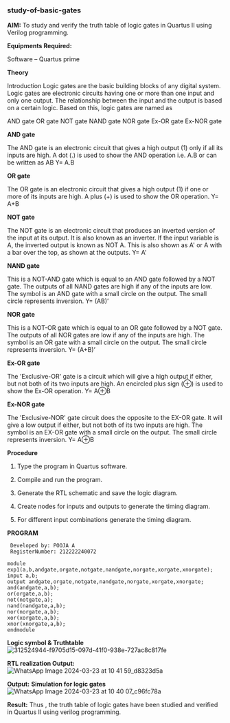### study-of-basic-gates

**AIM:** 
To study and verify the truth table of logic gates in Quartus II using Verilog programming.

**Equipments Required:**

Software – Quartus prime 

**Theory**

Introduction Logic gates are the basic building blocks of any digital system. Logic gates are electronic circuits having one or more than one input and only one output. The relationship between the input and the output is based on a certain logic. Based on this, logic gates are named as

AND gate OR gate NOT gate NAND gate NOR gate Ex-OR gate Ex-NOR gate

**AND gate**

The AND gate is an electronic circuit that gives a high output (1) only if all its inputs are high. A dot (.) is used to show the AND operation i.e. A.B or can be written as AB
Y= A.B

**OR gate** 

The OR gate is an electronic circuit that gives a high output (1) if one or more of its inputs are high. A plus (+) is used to show the OR operation.
Y= A+B

**NOT gate**

The NOT gate is an electronic circuit that produces an inverted version of the input at its output. It is also known as an inverter. If the input variable is A, the inverted output is known as NOT A. This is also shown as A' or A with a bar over the top, as shown at the outputs.
Y= A'

**NAND gate**

This is a NOT-AND gate which is equal to an AND gate followed by a NOT gate. The outputs of all NAND gates are high if any of the inputs are low. The symbol is an AND gate with a small circle on the output. The small circle represents inversion.
Y= (AB)’

**NOR gate**

This is a NOT-OR gate which is equal to an OR gate followed by a NOT gate. The outputs of all NOR gates are low if any of the inputs are high. The symbol is an OR gate with a small circle on the output. The small circle represents inversion.
Y= (A+B)’

**Ex-OR gate**

The 'Exclusive-OR' gate is a circuit which will give a high output if either, but not both of its two inputs are high. An encircled plus sign (⊕) is used to show the Ex-OR operation.
Y= A⊕B

**Ex-NOR gate**

The 'Exclusive-NOR' gate circuit does the opposite to the EX-OR gate. It will give a low output if either, but not both of its two inputs are high. The symbol is an EX-OR gate with a small circle on the output. The small circle represents inversion.
Y= A⊕B

**Procedure** 

1.	Type the program in Quartus software.

2.	Compile and run the program.

3.	Generate the RTL schematic and save the logic diagram.

4.	Create nodes for inputs and outputs to generate the timing diagram.

5.	For different input combinations generate the timing diagram.


**PROGRAM**
```
 Developed by: POOJA A
 RegisterNumber: 212222240072
```
```
module exp1(a,b,andgate,orgate,notgate,nandgate,norgate,xorgate,xnorgate);
input a,b;
output andgate,orgate,notgate,nandgate,norgate,xorgate,xnorgate;
and(andgate,a,b);
or(orgate,a,b);
not(notgate,a);
nand(nandgate,a,b);
nor(norgate,a,b);
xor(xorgate,a,b);
xnor(xnorgate,a,b);
endmodule
```
 
**Logic symbol & Truthtable**
![312524944-f9705d15-097d-41f0-938e-727ac8c817fe](https://github.com/poojaanbu0/study-of-basic-gates/assets/119390329/205e6756-53ee-4c51-8b88-86f539da678a)

**RTL realization Output:** 
![WhatsApp Image 2024-03-23 at 10 41 59_d8323d5a](https://github.com/poojaanbu0/study-of-basic-gates/assets/119390329/434c6141-64d7-4fb9-917d-dd80821e337a)


**Output:**
**Simulation for logic gates**
![WhatsApp Image 2024-03-23 at 10 40 07_c96fc78a](https://github.com/poojaanbu0/study-of-basic-gates/assets/119390329/3d6564bc-8369-4be4-8012-15a09ee57737)


**Result:**
Thus , the truth table of logic gates have been studied and verified in Quartus II using verilog programming. 

